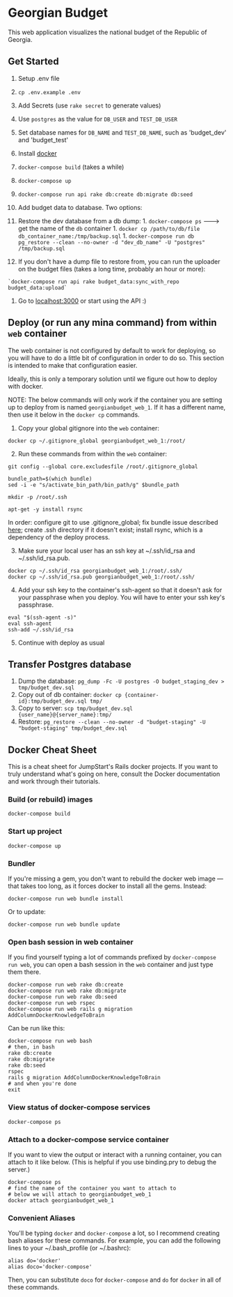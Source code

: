 # Georgian Budget

This web application visualizes the national budget of the Republic of Georgia.

## Get Started
1. Setup .env file
  1. `cp .env.example .env`
  2. Add Secrets (use `rake secret` to generate values)
  3. Use `postgres` as the value for `DB_USER` and `TEST_DB_USER`
  4. Set database names for `DB_NAME` and `TEST_DB_NAME`, such as 'budget_dev' and 'budget_test'
1. Install [docker](https://www.docker.com/products/overview)
1. `docker-compose build` (takes a while)
1. `docker-compose up`
1. `docker-compose run api rake db:create db:migrate db:seed`
1. Add budget data to database. Two options:
  1. Restore the dev database from a db dump:
    1. `docker-compose ps` ---> get the name of the `db` container
    1. `docker cp /path/to/db/file db_container_name:/tmp/backup.sql`
    1. `docker-compose run db pg_restore --clean --no-owner -d "dev_db_name" -U "postgres" /tmp/backup.sql`

  1. If you don't have a dump file to restore from, you can run the uploader on the budget files (takes a long time, probably an hour or more):

    `docker-compose run api rake budget_data:sync_with_repo budget_data:upload`

1. Go to [localhost:3000](http://localhost:3000) or start using the API :)

## Deploy (or run any mina command) from within `web` container

The web container is not configured by default to work for deploying, so you will have to do a little bit of configuration in order to do so. This section is intended to make that configuration easier.

Ideally, this is only a temporary solution until we figure out how to deploy with docker.

NOTE: The below commands will only work if the container you are setting up to deploy from is named `georgianbudget_web_1`. If it has a different name, then use it below in the `docker cp` commands.

1. Copy your global gitignore into the `web` container:
  ```
  docker cp ~/.gitignore_global georgianbudget_web_1:/root/
  ```

2. Run these commands from within the `web` container:
  ```
  git config --global core.excludesfile /root/.gitignore_global

  bundle_path=$(which bundle)
  sed -i -e "s/activate_bin_path/bin_path/g" $bundle_path

  mkdir -p /root/.ssh

  apt-get -y install rsync
  ```

  In order: configure git to use .gitignore_global; fix bundle issue described [here](https://github.com/bundler/bundler/issues/4602#issuecomment-233619696); create .ssh directory if it doesn't exist; install rsync, which is a dependency of the deploy process.

3. Make sure your local user has an ssh key at ~/.ssh/id_rsa and ~/.ssh/id_rsa.pub.
  ```
  docker cp ~/.ssh/id_rsa georgianbudget_web_1:/root/.ssh/
  docker cp ~/.ssh/id_rsa.pub georgianbudget_web_1:/root/.ssh/
  ```

4. Add your ssh key to the container's ssh-agent so that it doesn't ask for your passphrase when you deploy. You will have to enter your ssh key's passphrase.

  ```
  eval "$(ssh-agent -s)"
  eval ssh-agent
  ssh-add ~/.ssh/id_rsa
  ```

5. Continue with deploy as usual

## Transfer Postgres database

1. Dump the database: `pg_dump -Fc -U postgres -O budget_staging_dev > tmp/budget_dev.sql`
2. Copy out of db container: `docker cp {container-id}:tmp/budget_dev.sql tmp/`
3. Copy to server: `scp tmp/budget_dev.sql {user_name}@{server_name}:tmp/`
4. Restore: `pg_restore --clean --no-owner -d "budget-staging" -U "budget-staging" tmp/budget_dev.sql`

## Docker Cheat Sheet

This is a cheat sheet for JumpStart's Rails docker projects. If you want to truly understand what's going on here, consult the Docker documentation and work through their tutorials.

### Build (or rebuild) images

`docker-compose build`

### Start up project

`docker-compose up`

### Bundler

If you're missing a gem, you don't want to rebuild the docker web image — that takes too long, as it forces docker to install all the gems. Instead:

`docker-compose run web bundle install`

Or to update:

`docker-compose run web bundle update`

### Open bash session in web container

If you find yourself typing a lot of commands prefixed by `docker-compose run web`, you can open a bash session in the `web` container and just type them there.

```
docker-compose run web rake db:create
docker-compose run web rake db:migrate
docker-compose run web rake db:seed
docker-compose run web rspec
docker-compose run web rails g migration AddColumnDockerKnowledgeToBrain
```

Can be run like this:

```
docker-compose run web bash
# then, in bash
rake db:create
rake db:migrate
rake db:seed
rspec
rails g migration AddColumnDockerKnowledgeToBrain
# and when you're done
exit
```

### View status of docker-compose  services

`docker-compose ps`

### Attach to a docker-compose service container

If you want to view the output or interact with a running container, you can attach to it like below. (This is helpful if you use binding.pry to debug the server.)

```
docker-compose ps
# find the name of the container you want to attach to
# below we will attach to georgianbudget_web_1
docker attach georgianbudget_web_1
```

### Convenient Aliases

You'll be typing `docker` and `docker-compose` a lot, so I recommend creating bash aliases for these commands. For example, you can add the following lines to your ~/.bash_profile (or ~/.bashrc):

```
alias do='docker'
alias doco='docker-compose'
```

Then, you can substitute `doco` for `docker-compose` and `do` for `docker` in all of these commands.
